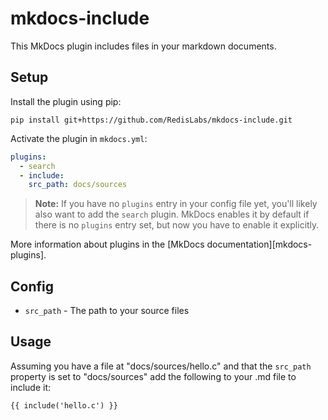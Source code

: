# mkdocs-include

This MkDocs plugin includes files in your markdown documents.

## Setup

Install the plugin using pip:

`pip install git+https://github.com/RedisLabs/mkdocs-include.git`

Activate the plugin in `mkdocs.yml`:
```yaml
plugins:
  - search
  - include:
    src_path: docs/sources
```

> **Note:** If you have no `plugins` entry in your config file yet, you'll likely also want to add the `search` plugin. MkDocs enables it by default if there is no `plugins` entry set, but now you have to enable it explicitly.

More information about plugins in the [MkDocs documentation][mkdocs-plugins].

## Config

* `src_path` - The path to your source files

## Usage

Assuming you have a file at "docs/sources/hello.c" and that the `src_path` property is set to "docs/sources" add the following to your .md file to include it:

```md
{{ include('hello.c') }}
```
